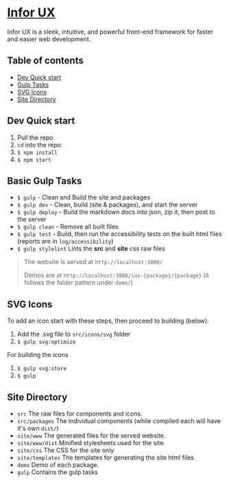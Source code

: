 # [Infor UX](#)

Infor UX is a sleek, intuitive, and powerful front-end framework for faster and easier web development.

## Table of contents
- [Dev Quick start](#dev-quick-start)
- [Gulp Tasks](#other-useful-gulp-tasks)
- [SVG Icons](#edit-icons)
- [Site Directory](#site-directory)

## Dev Quick start
1. Pull the repo
1. `cd` into the repo
1. `$ npm install`
1. `$ npm start`


## Basic Gulp Tasks

- `$ gulp` - Clean and Build the site and packages
- `$ gulp dev` - Clean, build (site & packages), and start the server
- `$ gulp deploy` - Build the markdown docs into json, zip it, then post to the server
- `$ gulp clean` - Remove all built files
- `$ gulp test` - Build, then run the accessibility tests on the built html files (reports are in `log/accessibility`)
- `$ gulp stylelint` Lints the **src** and **site** css raw files

> The website is served at `http://localhost:3000/`
>
> Demos are at `http://localhost:3000/iux-{package}/{package}`
> (it follows the folder pattern under `demo/`)


## SVG Icons

To add an icon start with these steps, then proceed to building (below):
1. Add the .svg file to `src/icons/svg` folder
1. `$ gulp svg:optimize`

For building the icons
1. `$ gulp svg:store`
2. `$ gulp`


## Site Directory

- `src` The raw files for components and icons.
- `src/packages` The individual components (while compiled each will have it's own `dist/`)
- `site/www` The generated files for the served website.
- `site/www/dist` Minified stylesheets used for the site.
- `site/css` The CSS for the site only
- `site/templates` The templates for generating the site html files
- `demo` Demo of each package.
- `gulp` Contains the gulp tasks

